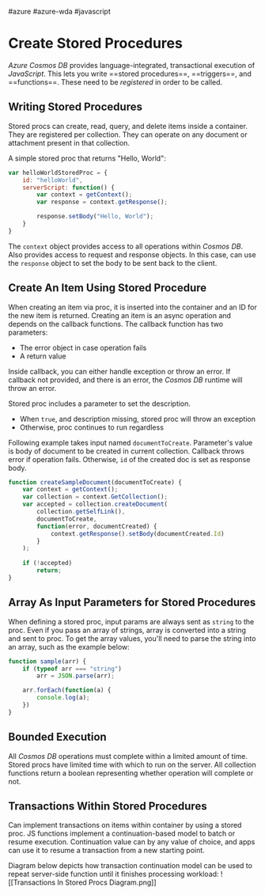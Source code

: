 #azure #azure-wda #javascript 

# Create Stored Procedures
*Azure Cosmos DB* provides language-integrated, transactional execution of *JavaScript*.
This lets you write ==stored procedures==, ==triggers==, and ==functions==.
These need to be *registered* in order to be called.

## Writing Stored Procedures
Stored procs can create, read, query, and delete items inside a container.
They are registered per collection.
They can operate on any document or attachment present in that collection.

A simple stored proc that returns "Hello, World":
```js
var helloWorldStoredProc = {
	id: "helloWorld",
	serverScript: function() {
		var context = getContext();
		var response = context.getResponse();

		response.setBody("Hello, World");
	}
}
```
The `context` object provides access to all operations within *Cosmos DB*.
Also provides access to request and response objects.
In this case, can use the `response` object to set the body to be sent back to the client.

## Create An Item Using Stored Procedure
When creating an item via proc, it is inserted into the container and an ID for the new item is returned.
Creating an item is an async operation and depends on the callback functions.
The callback function has two parameters:
- The error object in case operation fails
- A return value

Inside callback, you can either handle exception or throw an error.
If callback not provided, and there is an error, the *Cosmos DB* runtime will throw an error.

Stored proc includes a parameter to set the description.
- When `true`, and description missing, stored proc will throw an exception
- Otherwise, proc continues to run regardless

Following example takes input named `documentToCreate`.
Parameter's value is body of document to be created in current collection.
Callback throws error if operation fails.
Otherwise, `id` of the created doc is set as response body.
```js
function createSampleDocument(documentToCreate) {
	var context = getContext();
	var collection = context.GetCollection();
	var accepted = collection.createDocument(
		collection.getSelfLink(),
		documentToCreate,
		function(error, documentCreated) {
			context.getResponse().setBody(documentCreated.Id)
		}
	);
	
	if (!accepted)
		return;
}
```

## Array As Input Parameters for Stored Procedures
When defining a stored proc, input params are always sent as `string` to the proc.
Even if you pass an array of strings, array is converted into a string and sent to proc.
To get the array values, you'll need to parse the string into an array, such as the example below:
```js
function sample(arr) {
	if (typeof arr === "string")
		arr = JSON.parse(arr);

	arr.forEach(function(a) {
		console.log(a);
	})
}
```

## Bounded Execution
All *Cosmos DB* operations must complete within a limited amount of time.
Stored procs have limited time with which to run on the server.
All collection functions return a boolean representing whether operation will complete or not.

## Transactions Within Stored Procedures
Can implement transactions on items within container by using a stored proc.
JS functions implement a continuation-based model to batch or resume execution.
Continuation value can by any value of choice, and apps can use it to resume a transaction from a new starting point.

Diagram below depicts how transaction continuation model can be used to repeat server-side function until it finishes processing workload:
![[Transactions In Stored Procs Diagram.png]]